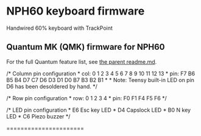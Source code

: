 NPH60 keyboard firmware
======================
Handwired 60% keyboard with TrackPoint

## Quantum MK (QMK) firmware for NPH60

For the full Quantum feature list, see [the parent readme.md](/readme.md).

   /* Column pin configuration
    * col:  0   1   2   3   4   5   6   7   8   9  10  11  12  13
    * pin: F7  B6  B5  B4  D7  C7  D6  D3  D1  D0  B7  B3  B2  B1
    *
    * Note: Teensy built-in LED on pin D6 has been desoldered by hand.
    */

   /* Row pin configuration
    * row:  0   1   2   3   4
    * pin: F0  F1  F4  F5  F6
    */

   /* LED pin configuration
    *  E6 Esc key LED
    *  D4 Capslock LED
    *  B0 N key LED
    *  C6 Piezo buzzer
    */

======================
